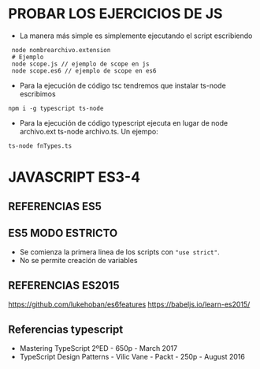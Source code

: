 
 

 # PROBAR LOS EJERCICIOS DE JS

 - La manera más simple es simplemente ejecutando el script escribiendo 
```
 node nombrearchivo.extension
 # Ejemplo
 node scope.js // ejemplo de scope en js
 node scope.es6 // ejemplo de scope en es6
```

- Para la ejecución de código tsc tendremos que instalar ts-node escribimos
```
npm i -g typescript ts-node
```
- Para la ejecución de código typescript ejecuta en lugar de node archivo.ext ts-node archivo.ts. 
Un ejempo:
```
ts-node fnTypes.ts
```
 # JAVASCRIPT ES3-4
 
 ## REFERENCIAS ES5
 
## ES5 MODO ESTRICTO
- Se comienza la primera linea de los scripts con `"use strict"`.
- No se permite creación de variables 
 
 ## REFERENCIAS ES2015
 https://github.com/lukehoban/es6features
 https://babeljs.io/learn-es2015/
 
 ## Referencias typescript

 - Mastering TypeScript 2ºED - 650p - March 2017
 - TypeScript Design Patterns - Vilic Vane - Packt - 250p - August 2016